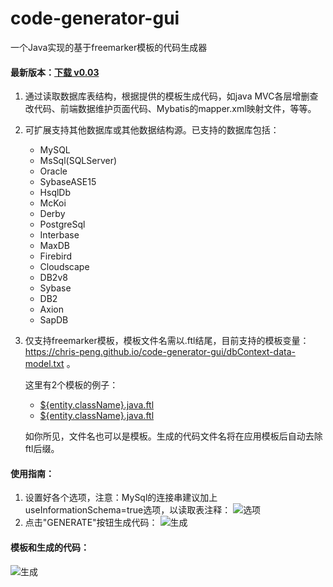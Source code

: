 # code-generator-gui
一个Java实现的基于freemarker模板的代码生成器

#### 最新版本：[下载 v0.03](https://github.com/chris-peng/code-generator-gui/releases/download/0.0.3/code-generator-gui-0.0.3.jar)

1. 通过读取数据库表结构，根据提供的模板生成代码，如java MVC各层增删查改代码、前端数据维护页面代码、Mybatis的mapper.xml映射文件，等等。
2. 可扩展支持其他数据库或其他数据结构源。已支持的数据库包括：
    * MySQL
    * MsSql(SQLServer)
    * Oracle
    * SybaseASE15
    * HsqlDb
    * McKoi
    * Derby
    * PostgreSql
    * Interbase
    * MaxDB
    * Firebird
    * Cloudscape
    * DB2v8
    * Sybase
    * DB2
    * Axion
    * SapDB
3. 仅支持freemarker模板，模板文件名需以.ftl结尾，目前支持的模板变量：https://chris-peng.github.io/code-generator-gui/dbContext-data-model.txt 。

    这里有2个模板的例子：
    * [${entity.className}.java.ftl](https://github.com/chris-peng/code-generator-gui/blob/master/docs/testTpl/%24%7Bentity.className%7D.java.ftl)
    * [${entity.className}.java.ftl](https://github.com/chris-peng/code-generator-gui/blob/master/docs/testTpl/%24%7Bentity.className%7D.java.ftl)
    
    如你所见，文件名也可以是模板。生成的代码文件名将在应用模板后自动去除ftl后缀。

#### 使用指南：
1. 设置好各个选项，注意：MySql的连接串建议加上useInformationSchema=true选项，以读取表注释：
![选项](https://chris-peng.github.io/code-generator-gui/imgs/help1.png)
2. 点击"GENERATE"按钮生成代码：
![生成](https://chris-peng.github.io/code-generator-gui/imgs/help2.png)


#### 模板和生成的代码：
![生成](https://chris-peng.github.io/code-generator-gui/imgs/tplANDcode.png)
